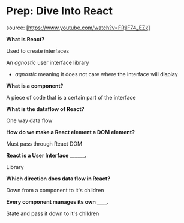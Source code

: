 # Prep: Dive Into React
source: [https://www.youtube.com/watch?v=FRjlF74_EZk]

**What is React?**

Used to create interfaces

An _agnostic_ user interface library

- _agnostic_ meaning it does not care where the interface will display

**What is a component?**

A piece of code that is a certain part of the interface

**What is the dataflow of React?**

One way data flow

**How do we make a React element a DOM element?**

Must pass through React DOM

**React is a User Interface ______.**

Library

**Which direction does data flow in React?**

Down from a component to it's children

**Every component manages its own ____.**

State and pass it down to it's children